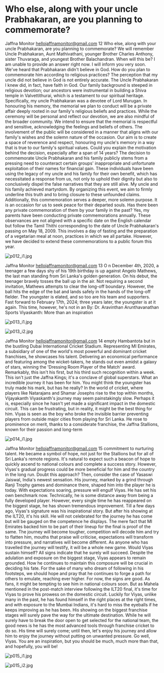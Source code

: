 # Who else, along with your uncle Prabhakaran, are you planning to commemorate?

Jaffna Monitor
hellojaffnamonitor@gmail.com
12
Who else, along with your uncle 
Prabhakaran, are you planning to 
commemorate?
We will remember Uncle Prabhakaran, Aunt 
Mathivathani, 
younger 
Brother 
Charles 
Anthony, sister Thuvaraga, and youngest 
Brother Balachandran.
When will this be?
I am unable to provide an answer right now. I 
will inform you very soon.
We've heard that Prabhakaran didn't 
believe in God. How do you plan 
to commemorate him according to 
religious practices?
The perception that my uncle did not believe 
in God is not entirely accurate. The Uncle 
Prabhakaran I knew did, in fact, have faith 
in God. Our family background is steeped 
in religious devotion; our ancestors were 
instrumental in building a Shiva temple in 
Valvettithurai, which is a testament to our 
spiritual heritage. Specifically, my uncle 
Prabhakaran was a devotee of Lord Murugan.
In honouring his memory, the memorial we 
plan to conduct will be a private affair deeply 
rooted in our family's religious beliefs and 
practices. While the ceremony will be personal 
and reflect our devotion, we are also mindful of 
the broader community. We intend to ensure 
that the memorial is respectful and sensitive, 
acknowledging the feelings and beliefs of 
others. The involvement of the public will 
be considered in a manner that aligns with 
our family's wishes and the solemn nature of 
the occasion. Our aim is to create a space of 
reverence and respect, honouring my uncle's 
memory in a way that is true to our family's 
spiritual values.
Could you explain the motivation 
behind the decision, especially after 
a span of 14 years?
The 
decision 
to 
commemorate 
Uncle 
Prabhakaran and his family publicly stems 
from a pressing need to counteract certain 
groups' 
inappropriate 
and 
unfortunate 
exploitation of their names for financial gain. 
These individuals have been using the legacy of 
my uncle and his family for their own benefit, 
which has necessitated a response from us, 
not only to uphold their dignity but also to 
conclusively dispel the false narratives that they 
are still alive. My uncle and his family achieved 
martyrdom.
By organizing this event, we aim to firmly 
underline this truth and to bring closure to 
these unfounded claims. Additionally, this 
commemoration serves a deeper, more solemn 
purpose. It is an occasion for us to seek peace 
for their departed souls. 
Has there been any private 
commemoration of them by your 
family in the past?
Yes, my parents have been conducting 
private commemorations annually. These 
observances are not aligned with a specific date 
on the English calendar but follow the Tamil 
Thithi corresponding to the date of Uncle 
Prabhakaran's passing on May 18, 2009. This 
involves a day of fasting and the preparation of 
a vegetarian meal at noon, practices in which 
we all partake. However, we have decided to 
extend these commemorations to a public 
forum this year.

![p012_i1.jpg](images_out/006_who_else_along_with_your_uncle_prabhakaran_are_you/p012_i1.jpg)

Jaffna Monitor
hellojaffnamonitor@gmail.com
13
O
n December 4th, 2020, a teenager a few days shy of his 
19th birthday is up against Angelo Mathews, the last man 
standing from Sri Lanka's golden generation. On his debut, 
the teenager bravely tosses the ball up in the air. Not requiring 
a second invitation, Mathews attempts to clear the long-off 
boundary. However, the ball hits the edge of the bat and lands 
safely in the hands of the long-off fielder. The youngster is 
elated, and so too are his team and supporters.
Fast forward to February 17th, 2024; three years later, the 
youngster is at it again. This time, however, he's not in an 
By: 
Dr. Aravinthan 
Arunthavanathan
Sports
Viyaskanth: 
More than an 
inspiration

![p013_i1.jpg](images_out/006_who_else_along_with_your_uncle_prabhakaran_are_you/p013_i1.jpg)

![p013_i2.jpg](images_out/006_who_else_along_with_your_uncle_prabhakaran_are_you/p013_i2.jpg)

Jaffna Monitor
hellojaffnamonitor@gmail.com
14
empty Hambantota but in the bustling Dubai 
International Cricket Stadium. Representing 
MI Emirates, a subsidiary of one of the 
world's most powerful and dominant cricket 
franchises, he showcases his talent. Delivering 
an economical performance and featuring 
among the wicket-takers, he stands out 
even amidst a galaxy of stars, winning the 
'Dressing Room Player of the Match' award. 
Remarkably, this isn't his first, but his third 
such recognition within a week. This isn't 
just the Jaffna Kings; it's a conclave of global 
superstars. What an incredible journey it has 
been for him.
You might think the youngster has truly made 
his mark, but has he really? In the world of 
cricket, where players like Natarajans and 
Shamar Josephs rise to the top within months, 
Vijayakanth Viyaskanth's journey may seem 
painstakingly slow. Perhaps it is, especially 
since he hasn't yet made a significant impact 
in the domestic circuit. This can be frustrating, 
but in reality, it might be the best thing for 
him. Viyas is seen as the boy who broke the 
invisible barrier preventing players from 
outside major cities from playing for Sri Lanka. 
He rose to prominence on merit, thanks to 
a considerate franchise, the Jaffna Stallions, 
known for their passion and long-term

![p014_i1.jpg](images_out/006_who_else_along_with_your_uncle_prabhakaran_are_you/p014_i1.jpg)

Jaffna Monitor
hellojaffnamonitor@gmail.com
15
commitment to nurturing talent. He became 
a symbol of hope, not just for the Stallions but 
for all of Sri Lanka's remote regions. It's natural 
to expect such a beacon of hope to quickly 
ascend to national colours and complete 
a success story. However, Viyas's gradual 
progress could be more beneficial for him 
and the country in the long run. Doubt this 
approach? Then, consider the case of Yasaswi 
Jaiswal, India's newest sensation. His journey, 
marked by a grind through Ranji Trophy 
games and dominance there, shaped him into 
the player he is today.
With expectations soaring, pressure will engulf 
Viyas. He has set his own benchmark now. 
Technically, he is some distance away from 
being a fully developed player. However, every 
single time he has reappeared on the biggest 
stage, he has shown tremendous improvement. 
Till a few days ago, Viyas's signature was his 
inspirational story. But after his showing at the 
ILT20, it's his skill. He will not celebrated for 
the journey he has come but will be gauged on 
the competence he displays. The mere fact that 
MI Emirates backed him to be part of their 
lineup for the final is proof of the same. 
The journey will become tougher, competition 
will decode him and try to flatten him, mouths 
that praise will criticise, expectations will 
transform into pressure, and narratives will 
become different. As anyone who has travelled 
the journey will testify, it will be a whole new 
game. Would Viyas sustain himself? 
All signs indicate that he surely will succeed. 
Despite the adulation and exposure on 
the biggest stage, Viyas appears to remain 
grounded. How he continues to maintain this 
composure will be crucial in deciding his fate. 
For the sake of many who dream of following 
in his footsteps, we should hope and pray 
that he continues to forge a path for others to 
emulate, reaching ever higher. For now, the 
signs are good.
As fans, it might be tempting to see him 
in national colours soon. But as Mahela 
mentioned in the post-match interview 
following the ILT20 final, it's time for Viyas 
to prove his prowess on the domestic circuit. 
Luckily for Viyas, unlike many in the past, he 
has found himself in the right places at the 
right times, and with exposure to the Mumbai 
Indians, it's hard to miss the eyeballs if he 
keeps improving as he has been. His showing 
on the biggest franchise stages will surely pave 
the way for the ultimate destination. While he 
will surely have to break the door open to get 
selected for the national team, the good news 
is he has the most advanced tools through 
franchise cricket to do so. His time will surely 
come; until then, let's enjoy his journey and 
allow him to enjoy the journey without putting 
on unwanted pressure.
Go well, Viyas. You are an inspiration, but you 
should be much, much more than that, and 
hopefully, you will be!

![p015_i1.jpg](images_out/006_who_else_along_with_your_uncle_prabhakaran_are_you/p015_i1.jpg)

![p015_i2.jpg](images_out/006_who_else_along_with_your_uncle_prabhakaran_are_you/p015_i2.jpg)

